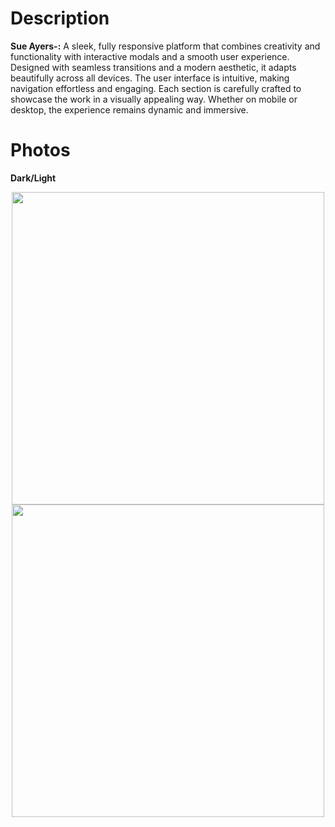# Description

**Sue Ayers-:** A sleek, fully responsive platform that combines creativity and functionality with interactive modals and a smooth user experience. Designed with seamless transitions and a modern aesthetic, it adapts beautifully across all devices. The user interface is intuitive, making navigation effortless and engaging. Each section is carefully crafted to showcase the work in a visually appealing way. Whether on mobile or desktop, the experience remains dynamic and immersive.

# Photos

**Dark/Light**

<div align="center" style="display: inline-block; gap: 10px; place-items: top;">
    <img src="https://github.com/user-attachments/assets/aadfd971-2e1e-4236-9cb9-0c35b637de7c" width="500" />
    <img src="https://github.com/user-attachments/assets/8443464c-6d7f-4d1e-8d2d-e6396ce4c798" width="500" />
</div>


